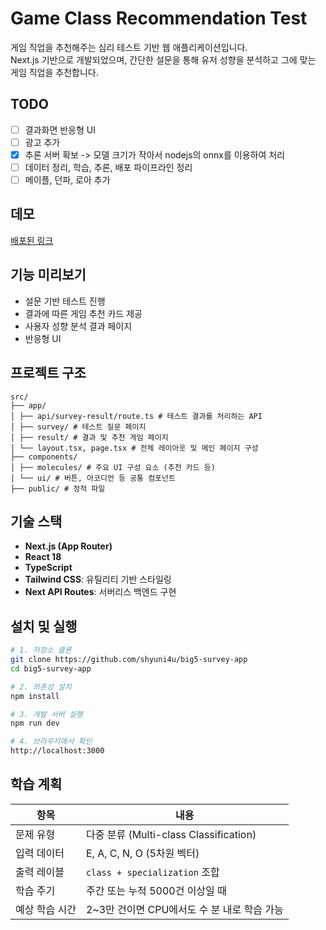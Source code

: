 # Game Class Recommendation Test

게임 직업을 추천해주는 심리 테스트 기반 웹 애플리케이션입니다.  
Next.js 기반으로 개발되었으며, 간단한 설문을 통해 유저 성향을 분석하고 그에 맞는 게임 직업을 추천합니다.

## TODO

- [ ] 결과화면 반응형 UI
- [ ] 광고 추가
- [x] 추론 서버 확보 -> 모델 크기가 작아서 nodejs의 onnx를 이용하여 처리
- [ ] 데이터 정리, 학습, 추론, 배포 파이프라인 정리
- [ ] 메이플, 던파, 로아 추가

## 데모

[배포된 링크](https://wow-ai.enzo.kr/)

## 기능 미리보기

- 설문 기반 테스트 진행
- 결과에 따른 게임 추천 카드 제공
- 사용자 성향 분석 결과 페이지
- 반응형 UI

## 프로젝트 구조

```
src/
├── app/
│ ├── api/survey-result/route.ts # 테스트 결과를 처리하는 API
│ ├── survey/ # 테스트 질문 페이지
│ ├── result/ # 결과 및 추천 게임 페이지
│ └── layout.tsx, page.tsx # 전체 레이아웃 및 메인 페이지 구성
├── components/
│ ├── molecules/ # 주요 UI 구성 요소 (추천 카드 등)
│ └── ui/ # 버튼, 아코디언 등 공통 컴포넌트
├── public/ # 정적 파일
```

## 기술 스택

- **Next.js (App Router)**
- **React 18**
- **TypeScript**
- **Tailwind CSS**: 유틸리티 기반 스타일링
- **Next API Routes**: 서버리스 백엔드 구현

## 설치 및 실행

```bash
# 1. 저장소 클론
git clone https://github.com/shyuni4u/big5-survey-app
cd big5-survey-app

# 2. 의존성 설치
npm install

# 3. 개발 서버 실행
npm run dev

# 4. 브라우저에서 확인
http://localhost:3000
```

## 학습 계획

| 항목              | 내용                                                     |
| --------------- | ------------------------------------------------------ |
| 문제 유형    | 다중 분류 (Multi-class Classification)|
| 입력 데이터   | E, A, C, N, O (5차원 벡터)|
| 출력 레이블   | `class + specialization` 조합|
| 학습 주기    | 주간 또는 누적 5000건 이상일 때|
| 예상 학습 시간 | 2\~3만 건이면 CPU에서도 수 분 내로 학습 가능|
